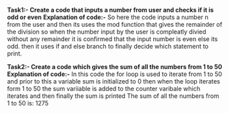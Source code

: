 **Task1:- Create a code that inputs a number from user and checks if it is odd or even**
    **Explanation of code:-**
                        So here the code inputs a number n from the user and then
                        its uses the mod function that gives the remainder of the division
                        so when the number input by the user is compleatly divied without any remainder
                        it is confirmed that the input number is even else its odd.
                        then it uses if and else branch to finally decide which statement to print.

**Task2:- Create a code which gives the sum of all the numbers from 1 to 50**
**Explanation of code:-**
                    In this code the for loop is used to iterate from 1 to 50 and prior to this a variable sum is initialized to 0
                    then when the loop iterates form 1 to 50 the sum variiable is added to the counter varibale which iterates
                    and then finally the sum is printed 
                    The sum of all the numbers from 1 to 50 is: 1275
